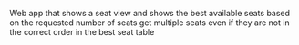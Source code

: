 Web app that shows a seat view and shows the best available seats based on the requested number of seats
get multiple seats even if they are not in the correct order in the best seat table
